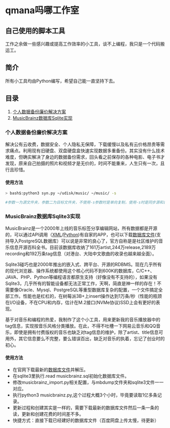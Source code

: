 # qmana吗哪工作室

## 自己使用的脚本工具
工作之余做一些感兴趣或提高工作效率的小工具，谈不上编程，我只是一个代码搬运工。

## 简介
所有小工具均由Python编写，希望自己能一直坚持下去。

## 目录
1. [个人数据备份廉价解决方案](#个人数据备份廉价解决方案)
2. [MusicBrainz数据库Sqlite实现](#musicbrainz数据库sqlite3实现)

### 个人数据备份廉价解决方案

解决公有云收费，数据安全、个人隐私无保障，下载缓慢以及私有云价格昂贵等需求痛点。利用现有旧硬盘、双盘硬盘盒快速实现数据多重备份。其实没有什么技术难度，但确实解决了身边的数据备份需求，回头看之前保存的各种电影、电子书才发现，原来自己拍摄的照片和视频才是无价的，时间不能重来，人生只有一次，且行且珍惜。

#### 使用方法
```bash
> bash$:python3 syn.py ~/udisk/music/ ~/music/ -s

#参数一为源文件夹，参数二为目标文件夹，不使用-s参数时是单向复制，使用-s时是同步源和目标文件夹，慎用！
```


### MusicBrainz数据库Sqlite3实现

MusicBrainz是一个2000年上线的音乐标签分享编辑网站，所有数据都是开源的，可以通过API调用（[XML](https://musicbrainz.org/doc/Development/XML_Web_Service/Version_2)/[Python](https://python-musicbrainzngs.readthedocs.io/en/v0.7.1/))有自家的APP，也可以下载[数据库文件](https://musicbrainz.org/doc/MusicBrainz_Database/Download)(支持导入PostgreSQL数据库）可以说是非常的良心了，官方自称是是社区维护的音乐信息开源百科全书。目前该数据库收纳了161万artist,244万release,2189万recording和192万条tag信息（对港台、大陆中文歌曲的收录也越来越全面）。

Sqlite3碰巧也是2000年推出的嵌入式、跨平台、开源的RDBMS。现在几乎所有的现代浏览器、操作系统都使用这个核心代码不到600K的数据库，C/C++、JAVA、PHP、Python等编程语言都原生支持（好像没有不支持的），如果没有Sqlite3，几乎所有的智能设备都无法正常工作，天啊，简直是神一样的存在！不需要像Oracle、Mysql、PostgreSQL等重型数据库复杂的配置，一个文件搞定全部工作。性能也是杠杠的，在树莓派3B+上insert操作达到1万条/秒（性能的瓶颈在I/O设备，不在CPU和内存，估计在M.2接口(NVMe协议)SSD上会有更好的表现。

基于对音乐和编程的热爱，我制作了这个小工具，用来更新我的音乐播放器中的tag信息，实现按音乐风格分类播放。在此，不得不吐槽一下网易云音乐和QQ音乐，即使是拥有付费版权的音乐也缺乏对tag信息的维护，除了artist、title信息可用外，其它信息要么不完整，要么错误百出，缺乏对音乐的执着，忘记了创业时的初心。

#### 使用方法
* 在官网下载最新的[数据库文件](https://musicbrainz.org/doc/MusicBrainz_Database/Download)并解压。
* 在sqlite3里执行.read musicbrainz.sql初始化数据库文件。
* 修改musicbrainz_import.py相关配置，与mbdump文件夹和sqlite3文件一一对应。
* 执行python3 musicbrainz.py,这个过程大概3个小时，毕竟要读取1亿多条记录。
* 更新过程和创建其实是一样的，需要下载最新的数据库文件然后一条一条的读，更新和创建花费的时间差不多。
* 快捷方式：直接下载已经建好的数据库文件（百度网盘上传太慢，待更新）





